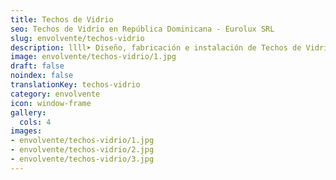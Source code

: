 ```yaml
---
title: Techos de Vidrio
seo: Techos de Vidrio en República Dominicana - Eurolux SRL
slug: envolvente/techos-vidrio
description: llll➤ Diseño, fabricación e instalación de Techos de Vidrio ✅ y todo tipo de envolvente y fachada ligera para su proyecto.
image: envolvente/techos-vidrio/1.jpg
draft: false
noindex: false
translationKey: techos-vidrio
category: envolvente
icon: window-frame
gallery:
  cols: 4
images:
- envolvente/techos-vidrio/1.jpg
- envolvente/techos-vidrio/2.jpg
- envolvente/techos-vidrio/3.jpg
---
```

